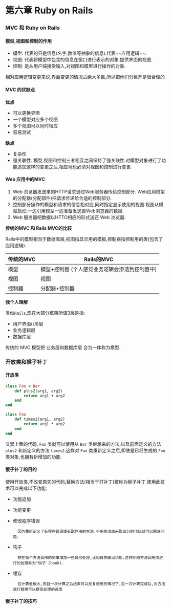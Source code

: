 # 第六章 Ruby on Rails

### MVC 和 Ruby on Rails

#### 模型,视图和控制的作用

* 模型: 代表的只是信息(名字,数值等抽象的信息).代表==应用逻辑==.
* 视图: 代表将模型中包含的信息在窗口进行表示的对象.提供界面的视图.
* 控制: 是从用户端接受输入,对视图和模型进行操作的对象.

相对应用逻辑变更来说,界面变更的情况占绝大多数,所以把他们分离开是很合理的.

#### MVC 的优缺点

**优点**

* 可以更换界面
* 一个模型对应多个视图
* 多个视图可以同时相应
* 容易测试

**缺点**

* 复杂性
* 强关联性. 模型,视图和控制三者相互之间保持了强关联性.对模型对象进行了功能追加这样的变更之后,相应地也必须对视图和控制进行变更.

#### Web 应用中的MVC

1. Web 浏览器发送来的HTTP请求通过Web服务器传给控制部分. Web应用框架的分配器(分配部件)把请求传递给合适的控制部分.
2. 控制部分操作的模型和请求的信息相对应,同时指定显示使用的视图.视图从模型启动,一边引用模型一边准备发送诶Web浏览器的数据.
3. Web 服务器吧数据以HTTO相应的形式送还 Web 浏览器.

**传统的MVC 和 Rails MVC的比较**

Rails中的模型相当于数据库层,视图指显示用的模板,控制器指控制用的类(包含了应用逻辑).

传统的MVC	  | Rails的MVC
------------- | -------------
模型			  | 模型+控制器 (个人感觉业务逻辑会渗透到控制器中)
视图			  | 视图
控制器		  | 分配器+控制器

**我个人理解**

类似`Rails`,现在大部分框架所谓3层是指:

* 用户界面(UI)层
* 业务逻辑层
* 数据库层

传统的 MVC 模型把 业务层和数据库层 合为一体称为模型.

### 开放类和猴子补丁

#### 开放类

```ruby
class Foo < Bar
	def plus2(arg1, arg2)
		return arg1 + arg2
	end
end

class Foo 
	def times2(arg1, arg2)
		return arg1 * arg2
	end
end
```
又累上面的代码, `Foo` 类就可以使用从 `Bar` 类继承来的方法,以及前面定义的方法 `plus2` 和新定义的方法 `times2`.这样对 `Foo` 类重新定义之后,即使是已经生成的 `Foo` 类对象,也拥有新增加的功能.

#### 猴子补丁的目的

使用开放类,不改变原先的代码,替换方法(相当于打补丁)被称为猴子补丁.使用此技术可以完成以下功能:

* 功能追加
* 功能变更
* 修改程序错误

		因为重新定义了有程序错误或有副作用的方法,不用修改原来那部分的代码就可以解决问题.
* 钩子

		想在每个方法调用的同事增加一些其他处理,比如日志输出功能.这种伴随方法调用而进行的处理称为"钩子'(hook).
* 缓存

		在计算量很大,而且一次计算之后结果可以反复使用的情况下,在一次计算完成后,对方法进行替换可以提高处理的速度
		
#### 猴子补丁的技巧


